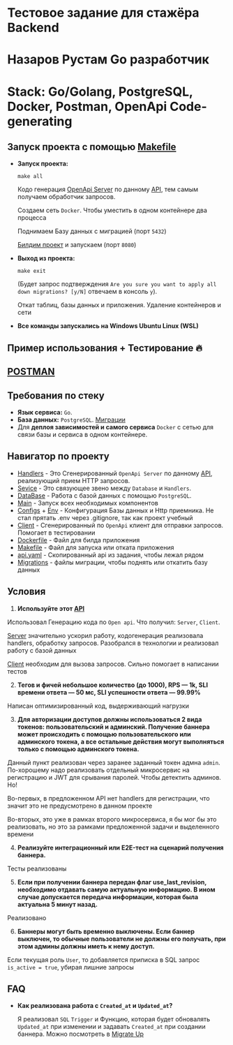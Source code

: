 # Тестовое задание для стажёра Backend

# Назаров Рустам Go разработчик 

# Stack: Go/Golang, PostgreSQL, Docker, Postman, OpenApi Code-generating

## Запуск проекта с помощью [Makefile](https://github.com/Rustamchuk/Avito-Banner-Service/blob/main/Makefile)

- **Запуск проекта:**
  
  `make all`

  Кодо генерация [OpenApi Server](https://github.com/Rustamchuk/Avito-Banner-Service/tree/main/pkg/generated/open_api_server) по данному [API](https://github.com/avito-tech/backend-trainee-assignment-2024/blob/main/api.yaml), тем самым получаем обработчик запросов.

  Создаем сеть `Docker`. Чтобы уместить в одном контейнере два процесса

  Поднимаем Базу данных с миграцией (порт `5432`)

  [Билдим проект](https://github.com/Rustamchuk/Avito-Banner-Service/blob/main/Dockerfile) и запускаем (порт `8080`)

- **Выход из проекта:**

  `make exit`

  (Будет запрос подтверждения `Are you sure you want to apply all down migrations? [y/N]` отвечаем в консоль `y`).

  Откат таблиц, базы данных и приложения. Удаление контейнеров и сети
- **Все команды запускались на Windows Ubuntu Linux (WSL)**

## Пример использования + Тестирование :fire:
## [POSTMAN](https://www.postman.com/altimetry-explorer-81517239/workspace/banner-service/collection/31992633-4b8e58f8-bfee-40ec-a6e5-3cdd6d4b510b)

## Требования по стеку
- **Язык сервиса:** `Go`. 
- **База данных:** `PostgreSQL`. [Миграции](https://github.com/Rustamchuk/Avito-Banner-Service/tree/main/schema)
- Для **деплоя зависимостей и самого сервиса** `Docker` с сетью для связи базы и сервиса в одном контейнере.

## Навигатор по проекту
- [Handlers](https://github.com/Rustamchuk/Avito-Banner-Service/tree/main/pkg/generated/open_api_server) - Это Сгенерированный `OpenApi Server` по данному [API](https://github.com/avito-tech/backend-trainee-assignment-2024/blob/main/api.yaml), реализующий прием HTTP запросов.
- [Sevice](https://github.com/Rustamchuk/Avito-Banner-Service/blob/main/internal/service/banner.go) - Это связующее звено между `Database` и `Handlers`.
- [DataBase](https://github.com/Rustamchuk/Avito-Banner-Service/tree/main/internal/repository) - Работа с базой данных с помощью `PostgreSQL`.
- [Main](https://github.com/Rustamchuk/Avito-Banner-Service/blob/main/cmd/server/main.go) - Запуск всех необходимых компонентов
- [Configs](https://github.com/Rustamchuk/Avito-Banner-Service/blob/main/configs/config.yml) + [Env]() - Конфигурация Базы данных и Http приемника. Не стал прятать .env через .gitignore, так как проект учебный
- [Client](https://github.com/Rustamchuk/Avito-Banner-Service/blob/main/.env) - Сгенерированный по `OpenApi` клиент для отправки запросов. Помогает в тестировании
- [Dockerfile](https://github.com/Rustamchuk/Avito-Banner-Service/blob/main/Dockerfile) - Файл для билда приложения
- [Makefile](https://github.com/Rustamchuk/Avito-Banner-Service/blob/main/Makefile) - Файл для запуска или отката приложения
- [api.yaml](https://github.com/Rustamchuk/Avito-Banner-Service/blob/main/api.yaml) - Скопированный api из задания, чтобы лежал рядом
- [Migrations](https://github.com/Rustamchuk/Avito-Banner-Service/tree/main/schema) - файлы миграции, чтобы поднять или откатить базу данных

## Условия
1. **Используйте этот [API](https://github.com/avito-tech/backend-trainee-assignment-2024/blob/main/api.yaml)**

  Использовал Генерацию кода по `Open api`. Что получил: `Server`, `Client`.

  [Server](https://github.com/Rustamchuk/Avito-Banner-Service/tree/main/pkg/generated/open_api_server) значительно ускорил работу, кодогенерация реализовала handlers, обработку запросов. Разобрался в технологии и реализовал работу с базой данных

  [Client](https://github.com/Rustamchuk/Avito-Banner-Service/tree/main/pkg/generated/openapi_client) необходим для вызова запросов. Сильно помогает в написании тестов
  
2. **Тегов и фичей небольшое количество (до 1000), RPS — 1k, SLI времени ответа — 50 мс, SLI успешности ответа — 99.99%**

  Написан оптимизированный код, выдерживающий нагрузки

3. **Для авторизации доступов должны использоваться 2 вида токенов: пользовательский и админский.  Получение баннера может происходить с помощью пользовательского или админского токена, а все остальные действия могут выполняться только с помощью админского токена.**

  Данный пункт реализован через заранее заданный токен адмна `admin`. По-хорошему надо реализовать отдельный микросервис на регистрацию и JWT для срывания паролей. Чтобы детектить админов. Но!

  Во-первых, в предложенном API нет handlers для регистрации, что значит это не предусмотрено в данном проекте

  Во-вторых, это уже в рамках второго микросервиса, я бы мог бы это реализовать, но это за рамками предложенной задачи и выделенного времени

4. **Реализуйте интеграционный или E2E-тест на сценарий получения баннера.**

  Тесты реализованы

5. **Если при получении баннера передан флаг use_last_revision, необходимо отдавать самую актуальную информацию.  В ином случае допускается передача информации, которая была актуальна 5 минут назад.**

  Реализовано

6. **Баннеры могут быть временно выключены. Если баннер выключен, то обычные пользователи не должны его получать, при этом админы должны иметь к нему доступ.**

  Если текущая роль `User`, то добавляется приписка в SQL запрос `is_active = true`, убирая лишние запросы

## FAQ

- **Как реализована работа с `Created_at` и `Updated_at`?**

  Я реализовал `SQL` `Trigger` и Функцию, которая будет обновалять `Updated_at` при изменении и задавать `Created_at` при создании баннера. Можно посмотреть в [Migrate Up](https://github.com/Rustamchuk/Avito-Banner-Service/blob/main/schema/000001_init.up.sql)










<!--
## Сервис баннеров
В Авито есть большое количество неоднородного контента, для которого необходимо иметь единую систему управления.  В частности, необходимо показывать разный контент пользователям в зависимости от их принадлежности к какой-либо группе. Данный контент мы будем предоставлять с помощью баннеров.
## Описание задачи
Необходимо реализовать сервис, который позволяет показывать пользователям баннеры, в зависимости от требуемой фичи и тега пользователя, а также управлять баннерами и связанными с ними тегами и фичами.
## Общие вводные
**Баннер** — это документ, описывающий какой-либо элемент пользовательского интерфейса. Технически баннер представляет собой  JSON-документ неопределенной структуры. 
**Тег** — это сущность для обозначения группы пользователей; представляет собой число (ID тега). 
**Фича** — это домен или функциональность; представляет собой число (ID фичи).  
1. Один баннер может быть связан только с одной фичей и несколькими тегами
2. При этом один тег, как и одна фича, могут принадлежать разным баннерам одновременно
3. Фича и тег однозначно определяют баннер

Так как баннеры являются для пользователя вспомогательным функционалом, допускается, если пользователь в течение короткого срока будет получать устаревшую информацию.  При этом существует часть пользователей (порядка 10%), которым обязательно получать самую актуальную информацию. Для таких пользователей нужно предусмотреть механизм получения информации напрямую из БД.
## Условия
1. Используйте этот [API](https://github.com/avito-tech/backend-trainee-assignment-2024/blob/main/api.yaml)
2. Тегов и фичей небольшое количество (до 1000), RPS — 1k, SLI времени ответа — 50 мс, SLI успешности ответа — 99.99%
3. Для авторизации доступов должны использоваться 2 вида токенов: пользовательский и админский.  Получение баннера может происходить с помощью пользовательского или админского токена, а все остальные действия могут выполняться только с помощью админского токена.  
4. Реализуйте интеграционный или E2E-тест на сценарий получения баннера.
5. Если при получении баннера передан флаг use_last_revision, необходимо отдавать самую актуальную информацию.  В ином случае допускается передача информации, которая была актуальна 5 минут назад.
6. Баннеры могут быть временно выключены. Если баннер выключен, то обычные пользователи не должны его получать, при этом админы должны иметь к нему доступ.

## Дополнительные задания:
Эти задания не являются обязательными, но выполнение всех или части из них даст вам преимущество перед другими кандидатами. 
1. Адаптировать систему для значительного увеличения количества тегов и фичей, при котором допускается увеличение времени исполнения по редко запрашиваемым тегам и фичам
2. Провести нагрузочное тестирование полученного решения и приложить результаты тестирования к решению
3. Иногда получается так, что необходимо вернуться к одной из трех предыдущих версий баннера в связи с найденной ошибкой в логике, тексте и т.д.  Измените API таким образом, чтобы можно было просмотреть существующие версии баннера и выбрать подходящую версию
4. Добавить метод удаления баннеров по фиче или тегу, время ответа которого не должно превышать 100 мс, независимо от количества баннеров.  В связи с небольшим временем ответа метода, рекомендуется ознакомиться с механизмом выполнения отложенных действий 
5. Реализовать интеграционное или E2E-тестирование для остальных сценариев
6. Описать конфигурацию линтера

## Требования по стеку
- **Язык сервиса:** предпочтительным будет Go, при этом вы можете выбрать любой, удобный вам. 
- **База данных:** предпочтительной будет PostgreSQL, при этом вы можете выбрать любую, удобную вам. 
- Для **деплоя зависимостей и самого сервиса** рекомендуется использовать Docker и Docker Compose.
## Ход решения
Если у вас возникнут вопросы по заданию, ответы на которые вы не найдете в описанных «Условиях», то вы вольны принимать решения самостоятельно.  
В таком случае приложите к проекту README-файл, в котором будет список вопросов и пояснения о том, как вы решили проблему и почему именно выбранным вами способом.
## Оформление решения
Необходимо предоставить публичный git-репозиторий на любом публичном хосте (GitHub / GitLab / etc), содержащий в master/main ветке: 
1. Код сервиса
2. Makefile c командами сборки проекта / Описанная в README.md инструкция по запуску
3. Описанные в README.md вопросы/проблемы, с которыми столкнулись,  и ваша логика их решений (если требуется)
-->
